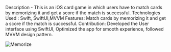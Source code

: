 Description - This is an iOS card game in which users have to match cards by memorizing it and
get a score if the match is successful.
Technologies Used : Swift, SwiftUI,MVVM
Features: Match cards by memorizing it and get a score if the match is successful.
Contribution: Developed the User interface using SwiftUI, Optimized the app for smooth experience, followed MVVM design pattern.

![Memorize](https://github.com/user-attachments/assets/00d2f861-59ed-47f8-8986-d3220b66465f)
